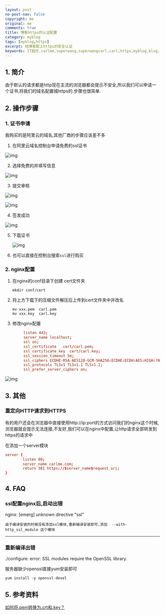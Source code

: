 ```yaml
---
layout: post
no-post-nav: false 
copyright: me
original: me
comments: true
title: 博客https的认证配置 
category: myblog
tags: [myblog,https]
excerpt: 给博客配上https的安全认证
keywords: IT超仔,carlme,superwang,superwangcarl,carl,https,myblog,blog,nginx,认证,卡尔米
---
```


## 1. 简介

由于默认的请求都是http现在主流的浏览器都会提示不安全,所以我们可以申请一个证书,将我们的域名配置城https的.步骤也很简单.

## 2. 操作步骤

### 1. 证书申请

我购买的是阿里云的域名,其他厂商的步骤应该差不多

1. 在阿里云域名控制台申请免费的ssl证书

![img]({{site.cdn}}assets/images/blog/2019/20190407223445.jpg)

2. 选择免费的并填写信息

![img]({{site.cdn}}assets/images/blog/2019/20190407223700.jpg)

3. 提交审核

![img]({{site.cdn}}assets/images/blog/2019/20190407223843.jpg)

![img]({{site.cdn}}assets/images/blog/2019/20190407223928.jpg)

4. 签发成功

![img]({{site.cdn}}assets/images/blog/2019/20190407224119.jpg)

5. 下载证书

   ![img]({{site.cdn}}assets/images/blog/2019/20190407224341.jpg)

6. 也可以直接在控制台搜索`ssl`进行购买

### 2. nginx配置

1. 在nginx的conf目录下创建 cert文件夹

   ```shell
   mkdir conf/cert
   ```


2. 将上方下载下的压缩文件解压后上传到cert文件夹中并改名

   ```shell
   mv xxx.pem  carl.pem
   mv xxx.key  carl.key
   ```


3. 修改nginx配置

   ```conf
   		listen 443;
   		server_name localhost;
   		ssl on;
   		ssl_certificate   cert/carl.pem;
   		ssl_certificate_key  cert/carl.key;
   		ssl_session_timeout 5m;
   		ssl_ciphers ECDHE-RSA-AES128-GCM-SHA256:ECDHE:ECDH:AES:HIGH:!NULL:!aNULL:!MD5:!ADH:!RC4;
   		ssl_protocols TLSv1 TLSv1.1 TLSv1.2;
   		ssl_prefer_server_ciphers on;
   ```

![img]({{site.cdn}}assets/images/blog/2019/20190407230831.jpg)

## 3. 其他

### 重定向HTTP请求到HTTPS

有的用户还会在浏览器中直接使用http://ip:port的方式访问我们的nginx这个时候,浏览器就会提示无法连接,不友好,我们可以在nginx中配置,让http请求全部转发到https的请求中

在添加一个server模块

```conf
server {
		listen 80;
		server_name carlme.com;
		return 301 https://$server_name$request_uri;	    
}
```

## 4. FAQ

### ssl配置nginx后,启动出错

nginx: [emerg] unknown directive "ssl"

```
由于编译安装的时候没有添加ssl模块,重新编译安装即可,添加  --with-http_ssl_module 这个模块
```

***

### 重新编译出错

./configure: error: SSL modules require the OpenSSL library.

服务器缺少openssl直接yum安装即可

```shell
yum install -y openssl-devel
```

## 5. 参考资料

[如何将.pem转换为.crt和.key？](https://vimsky.com/article/3608.html)